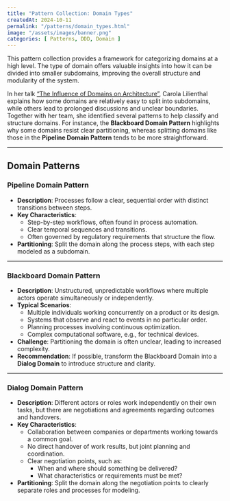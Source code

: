 ```yaml
---
title: "Pattern Collection: Domain Types"
createdAt: 2024-10-11
permalink: "/patterns/domain_types.html"
image: "/assets/images/banner.png"
categories: [ Patterns, DDD, Domain ]
---
```


This pattern collection provides a framework for categorizing domains at a high level. The type of domain offers valuable insights into how it can be divided into smaller subdomains, improving the overall structure and modularity of the system.

In her talk [“The Influence of Domains on Architecture”](/posts/li24-how_the_domain_influences_the_architecture), Carola Lilienthal explains how some domains are relatively easy to split into subdomains, while others lead to prolonged discussions and unclear boundaries. Together with her team, she identified several patterns to help classify and structure domains. For instance, the **Blackboard Domain Pattern** highlights why some domains resist clear partitioning, whereas splitting domains like those in the **Pipeline Domain Pattern** tends to be more straightforward.

---

## Domain Patterns

### Pipeline Domain Pattern
- **Description**: Processes follow a clear, sequential order with distinct transitions between steps.
- **Key Characteristics**:
  - Step-by-step workflows, often found in process automation.
  - Clear temporal sequences and transitions.
  - Often governed by regulatory requirements that structure the flow.
- **Partitioning**: Split the domain along the process steps, with each step modeled as a subdomain.

---

### Blackboard Domain Pattern
- **Description**: Unstructured, unpredictable workflows where multiple actors operate simultaneously or independently.
- **Typical Scenarios**:
  - Multiple individuals working concurrently on a product or its design.
  - Systems that observe and react to events in no particular order.
  - Planning processes involving continuous optimization.
  - Complex computational software, e.g., for technical devices.
- **Challenge**: Partitioning the domain is often unclear, leading to increased complexity.
- **Recommendation**: If possible, transform the Blackboard Domain into a **Dialog Domain** to introduce structure and clarity.

---

### Dialog Domain Pattern
- **Description**: Different actors or roles work independently on their own tasks, but there are negotiations and agreements regarding outcomes and handovers.
- **Key Characteristics**:
  - Collaboration between companies or departments working towards a common goal.
  - No direct handover of work results, but joint planning and coordination.
  - Clear negotiation points, such as:
    - When and where should something be delivered?
    - What characteristics or requirements must be met?
- **Partitioning**: Split the domain along the negotiation points to clearly separate roles and processes for modeling.
